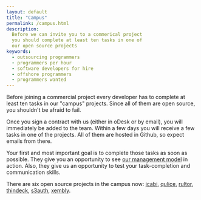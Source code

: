 ```yaml
---
layout: default
title: "Campus"
permalink: /campus.html
description:
  Before we can invite you to a commerical project
  you should complete at least ten tasks in one of
  our open source projects
keywords:
  - outsourcing programmers
  - programmers per hour
  - software developers for hire
  - offshore programmers
  - programmers wanted
---
```


Before joining a commercial project every developer has
to complete at least ten tasks in our "campus" projects. Since all of them
are open source, you shouldn't be afraid to fail.

Once you sign a contract with us (either in oDesk or by email),
you will immediately be added to the team. Within a few days you
will receive a few tasks in one of the projects. All of them are
hosted in Github, so expect emails from there.

Your first and most important goal is to complete those tasks
as soon as possible. They give you an opportunity to see
[our management model](http://www.yegor256.com/2014/04/17/how-xdsd-is-different.html) in action. Also, they give us
an opportunity to test your task-completion and communication
skills.

There are six open source projects in the campus now:
[jcabi](https://github.com/jcabi),
[qulice](https://github.com/teamed/qulice),
[rultor](https://github.com/yegor256/rultor),
[thindeck](https://github.com/yegor256/thindeck),
[s3auth](https://github.com/yegor256/s3auth),
[xembly](https://github.com/yegor256/xembly).
